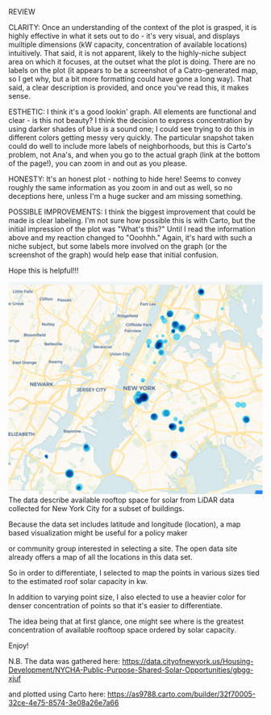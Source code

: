 REVIEW

CLARITY:
Once an understanding of the context of the plot is grasped, it is highly effective in what it sets out to do - it's very visual, and displays muiltiple dimensions (kW capacity, concentration of available locations) intuitively. That said, it is not apparent, likely to the highly-niche subject area on which it focuses, at the outset what the plot is doing. There are no labels on the plot (it appears to be a screenshot of a Catro-generated map, so I get why, but a bit more formatting could have gone a long way). That said, a clear description is provided, and once you've read this, it makes sense. 

ESTHETIC:
I think it's a good lookin' graph. All elements are functional and clear - is this not beauty? I think the decision to express concentration by using darker shades of blue is a sound one; I could see trying to do this in different colors getting messy very quickly. The particular snapshot taken could do well to include more labels of neighborhoods, but this is Carto's problem, not Ana's, and when you go to the actual graph (link at the bottom of the page!), you can zoom in and out as you please. 

HONESTY: 
It's an honest plot - nothing to hide here! Seems to convey roughly the same information as you zoom in and out as well, so no deceptions here, unless I'm a huge sucker and am missing something. 

POSSIBLE IMPROVEMENTS:
I think the biggest improvement that could be made is clear labeling. I'm not sure how possible this is with Carto, but the initial impression of the plot was "What's this?" Until I read the information above and my reaction changed to "Ooohhh." Again, it's hard with such a niche subject, but some labels more involved on the graph (or the screenshot of the graph) would help ease that initial confusion.

Hope this is helpful!!!


![Alt text](https://github.com/clapham13/PUI2017_acs882/blob/master/HW9_acs882/solar_nycha_data_map.png "Ana's Graph")
The data describe available rooftop space for solar from LiDAR data collected for New York City for a subset of buildings.

Because the data set includes latitude and longitude (location), a map based visualization might be useful for a policy maker

or community group interested in selecting a site. The open data site already offers a map of all the locations in this data set.

So in order to differentiate, I selected to map the points in various sizes tied to the estimated roof solar capacity in kw.

In addition to varying point size, I also elected to use a heavier color for denser concentration of points so that it's easier to differentiate.

The idea being that at first glance, one might see where is the greatest concentration of available rooftoop space ordered by solar capacity.

Enjoy!

N.B. The data was gathered here: https://data.cityofnewyork.us/Housing-Development/NYCHA-Public-Purpose-Shared-Solar-Opportunities/gbgg-xjuf

and plotted using Carto here: https://as9788.carto.com/builder/32f70005-32ce-4e75-8574-3e08a26e7a66
